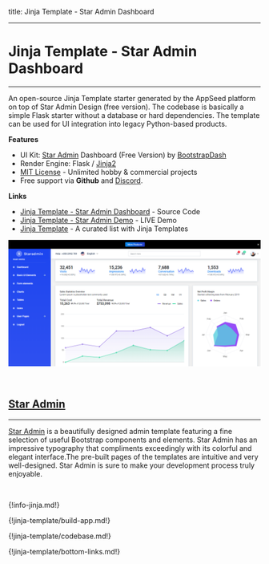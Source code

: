 title: Jinja Template - Star Admin Dashboard

---

# Jinja Template - Star Admin Dashboard
---

An open-source Jinja Template starter generated by the AppSeed platform on top of Star Admin Design (free version). The codebase is basically a simple Flask starter without a database or hard dependencies. The template can be used for UI integration into legacy Python-based products. 

**Features**

- UI Kit: [Star Admin](https://appseed.us/star-admin) Dashboard (Free Version) by [BootstrapDash](https://appseed.us/agency/bootstrapdash)
- Render Engine: Flask / [Jinja2](https://jinja.palletsprojects.com/)
- [MIT License](https://github.com/app-generator/license-mit) - Unlimited hobby & commercial projects
- Free support via **Github** and [Discord](https://discord.gg/fZC6hup).

**Links**

- [Jinja Template - Star Admin Dashboard](https://github.com/app-generator/jinja-template-star-admin) - Source Code
- [Jinja Template - Star Admin Demo](https://jinja-template-star-admin.appseed.us/) - LIVE Demo
- [Jinja Template](https://github.com/app-generator/jinja-template) - A curated list with Jinja Templates

![Jinja Template Star Admin - Template project provided by AppSeed.](https://raw.githubusercontent.com/app-generator/jinja-template-star-admin/master/media/jinja-template-star-admin-screen.png)

<br />

## [Star Admin](https://appseed.us/star-admin)
---

[Star Admin](https://appseed.us/star-admin) is a beautifully designed admin template featuring a fine selection of useful Bootstrap components and elements. Star Admin has an impressive typography that compliments exceedingly with its colorful and elegant interface.The pre-built pages of the templates are intuitive and very well-designed. Star Admin is sure to make your development process truly enjoyable.

<br />

{!info-jinja.md!}

{!jinja-template/build-app.md!}

{!jinja-template/codebase.md!}

{!jinja-template/bottom-links.md!}
